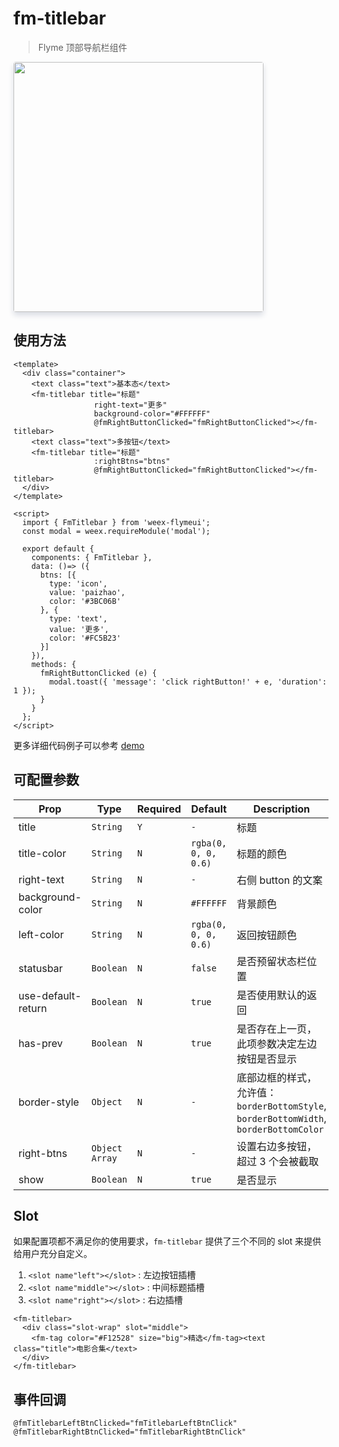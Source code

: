 # fm-titlebar

> Flyme 顶部导航栏组件

<img src="http://image.res.meizu.com/image/flyme-icon/71dab1114fb04531b0cfe34494f77252z" width=400 style="box-shadow: 0 5px 10px 0 #d9dce3;    border-radius: 4px;" />

## 使用方法
```vue
<template>
  <div class="container">
    <text class="text">基本态</text>
    <fm-titlebar title="标题"
                  right-text="更多"
                  background-color="#FFFFFF"
                  @fmRightButtonClicked="fmRightButtonClicked"></fm-titlebar>
    <text class="text">多按钮</text>
    <fm-titlebar title="标题"
                  :rightBtns="btns"
                  @fmRightButtonClicked="fmRightButtonClicked"></fm-titlebar>
  </div>
</template>

<script>
  import { FmTitlebar } from 'weex-flymeui';
  const modal = weex.requireModule('modal');

  export default {
    components: { FmTitlebar },
    data: ()=> ({
      btns: [{
        type: 'icon',
        value: 'paizhao',
        color: '#3BC06B'
      }, {
        type: 'text',
        value: '更多',
        color: '#FC5B23'
      }]
    }),
    methods: {
      fmRightButtonClicked (e) {
        modal.toast({ 'message': 'click rightButton!' + e, 'duration': 1 });
      }
    }
  };
</script>
```

更多详细代码例子可以参考 [demo](https://github.com/FlymeApps/weex-flymeui/blob/master/example/component/titlebar/index.vue)

## 可配置参数
| Prop | Type | Required | Default | Description |
|-------------|------------|--------|-----|-----|
| title | `String` |`Y`| `-` | 标题 |
| title-color | `String` |`N`| `rgba(0, 0, 0, 0.6)` | 标题的颜色 |
| right-text | `String` |`N`| `-` | 右侧 button 的文案 |
| background-color | `String` |`N`| `#FFFFFF` | 背景颜色 |
| left-color | `String` |`N`| `rgba(0, 0, 0, 0.6)` | 返回按钮颜色 |
| statusbar | `Boolean` |`N`| `false` | 是否预留状态栏位置 |
| use-default-return | `Boolean` |`N`| `true` | 是否使用默认的返回 |
| has-prev | `Boolean` | `N` |`true`| 是否存在上一页，此项参数决定左边按钮是否显示 |
| border-style | `Object` | `N` | `-` | 底部边框的样式，允许值：`borderBottomStyle`, `borderBottomWidth`, `borderBottomColor` |
| right-btns | `Object` `Array` | `N` | `-` | 设置右边多按钮，超过 3 个会被截取 |
| show | `Boolean` | `N` | `true` | 是否显示 |

## Slot
如果配置项都不满足你的使用要求，`fm-titlebar` 提供了三个不同的 slot 来提供给用户充分自定义。

1. `<slot name"left"></slot>` : 左边按钮插槽
2. `<slot name"middle"></slot>` : 中间标题插槽
3. `<slot name"right"></slot>` : 右边插槽

```vue
<fm-titlebar>
  <div class="slot-wrap" slot="middle">
    <fm-tag color="#F12528" size="big">精选</fm-tag><text class="title">电影合集</text>
  </div>
</fm-titlebar>
```

## 事件回调

```
@fmTitlebarLeftBtnClicked="fmTitlebarLeftBtnClick"
@fmTitlebarRightBtnClicked="fmTitlebarRightBtnClick"
```
